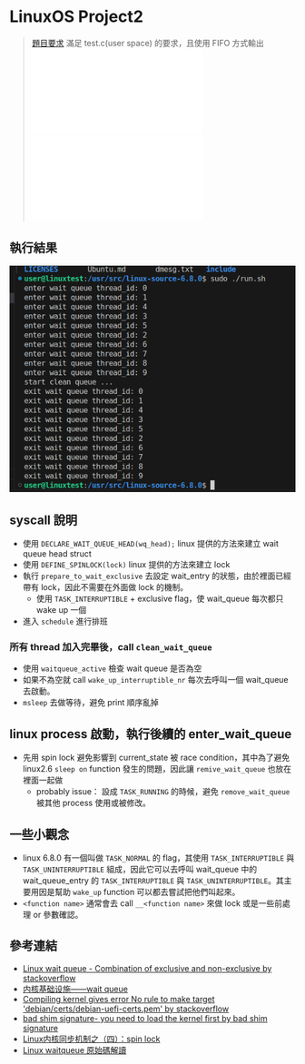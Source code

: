 # LinuxOS Project2 
> [題目要求](./Project_2.pdf)
> 滿足 test.c(user space) 的要求，且使用 FIFO 方式輸出
> ![FIFO of waitqueue的 code](./kernel.c)
> ![random of waitqueue 的 code](./kernel-random.c)
## 執行結果
![](./image.png) 

## syscall 說明
* 使用 `DECLARE_WAIT_QUEUE_HEAD(wq_head);` linux 提供的方法來建立 wait queue head struct
* 使用 `DEFINE_SPINLOCK(lock)` linux 提供的方法來建立 lock 
* 執行 `prepare_to_wait_exclusive` 去設定 wait_entry 的狀態，由於裡面已經帶有 lock，因此不需要在外面做 lock 的機制。
  * 使用 `TASK_INTERRUPTIBLE` + exclusive flag，使 wait_queue 每次都只 wake up 一個
* 進入 `schedule` 進行排班

### 所有 thread 加入完畢後，call `clean_wait_queue`
* 使用 `waitqueue_active` 檢查 wait queue 是否為空
* 如果不為空就 call `wake_up_interruptible_nr` 每次去呼叫一個 wait_queue 去啟動。
* `msleep` 去做等待，避免 print 順序亂掉

## linux process 啟動，執行後續的 enter_wait_queue
* 先用 spin lock 避免影響到 current_state 被 race condition，其中為了避免 linux2.6 `sleep on` function 發生的問題，因此讓 `remive_wait_queue` 也放在裡面一起做
  * probably issue： 設成 `TASK_RUNNING` 的時候，避免 `remove_wait_queue` 被其他 process 使用或被修改。

## 一些小觀念
* linux 6.8.0 有一個叫做 `TASK_NORMAL` 的 flag，其使用 `TASK_INTERRUPTIBLE` 與 `TASK_UNINTERRUPTIBLE` 組成，因此它可以去呼叫 wait_queue 中的 wait_queue_entry 的 `TASK_INTERRUPTIBLE` 與 `TASK_UNINTERRUPTIBLE`。其主要用因是幫助 `wake_up` function 可以都去嘗試把他們叫起來。
* `<function name>` 通常會去 call `__<function name>` 來做 lock 或是一些前處理 or 參數確認。

## 參考連結
* [Linux wait queue - Combination of exclusive and non-exclusive by stackoverflow ](https://stackoverflow.com/questions/39893500/linux-wait-queue-combination-of-exclusive-and-non-exclusive)
* [内核基础设施——wait queue](https://linux.laoqinren.net/kernel/wait-queue/)
* [Compiling kernel gives error No rule to make target 'debian/certs/debian-uefi-certs.pem' by stackoverflow](https://stackoverflow.com/questions/67670169/compiling-kernel-gives-error-no-rule-to-make-target-debian-certs-debian-uefi-ce)
* [bad shim signature- you need to load the kernel first by bad shim signature](https://forums.linuxmint.com/viewtopic.php?t=393337)
* [Linux内核同步机制之（四）：spin lock](http://www.wowotech.net/kernel_synchronization/spinlock.html)
* [Linux waitqueue 原始碼解讀](https://davidleitw.github.io/posts/linux_wake_queue1/)
